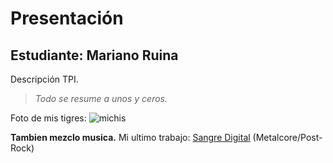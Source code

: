 # Presentación

## Estudiante: Mariano Ruina

Descripción
TPI.
> _Todo se resume a unos y ceros._

Foto de mis tigres:
![michis](https://github.com/algo1unsam/presentaciontp0-mariano-r/assets/79900254/12d7e6d4-8ccd-492c-be12-4868009d51c1)

**Tambien mezclo musica.**
Mi ultimo trabajo: [Sangre Digital](https://open.spotify.com/album/5dBurp8DvRA5CUTez2J8Mj) (Metalcore/Post-Rock)
